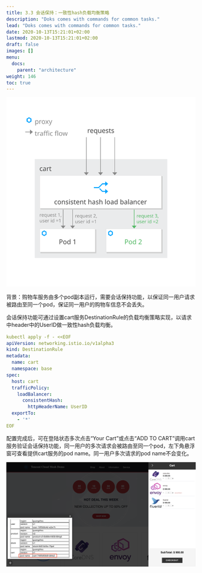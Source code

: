 ```yaml
---
title: 3.3 会话保持：一致性hash负载均衡策略
description: "Doks comes with commands for common tasks."
lead: "Doks comes with commands for common tasks."
date: 2020-10-13T15:21:01+02:00
lastmod: 2020-10-13T15:21:01+02:00
draft: false
images: []
menu:
  docs:
    parent: "architecture"
weight: 146
toc: true
---
```



<img src="/images/netCommunication/3-3-1.svg"></img>

背景：购物车服务由多个pod副本运行，需要会话保持功能，以保证同一用户请求被路由至同一个pod，保证同一用户的购物车信息不会丢失。

会话保持功能可通过设置cart服务DestinationRule的负载均衡策略实现，以请求中header中的UserID做一致性hash负载均衡。

```yaml
kubectl apply -f - <<EOF
apiVersion: networking.istio.io/v1alpha3
kind: DestinationRule
metadata:
  name: cart
  namespace: base
spec:
  host: cart
  trafficPolicy:
    loadBalancer:
      consistentHash:
        httpHeaderName: UserID
  exportTo:
    - '*'
EOF
```

配置完成后，可在登陆状态多次点击“Your Cart”或点击“ADD TO CART”调用cart服务验证会话保持功能，同一用户的多次请求会被路由至同一个pod，左下角悬浮窗可查看提供cart服务的pod name。同一用户多次请求的pod name不会变化。

<img src="/images/netCommunication/3-3-2.png"></img>